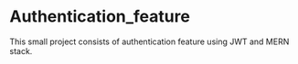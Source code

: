 # Authentication_feature
This small project consists of authentication feature using JWT and MERN stack.
